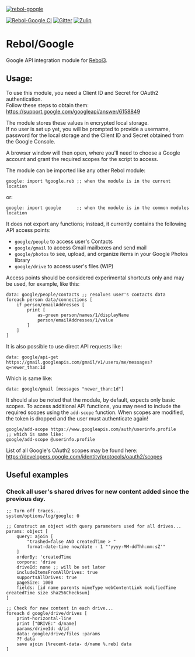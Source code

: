 [![rebol-google](https://github.com/user-attachments/assets/5710b178-0860-463f-8b8e-1693dffddc06)](https://github.com/Oldes/Rebol-Google)

[![Rebol-Google CI](https://github.com/Oldes/Rebol-Google/actions/workflows/main.yml/badge.svg)](https://github.com/Oldes/Rebol-Google/actions/workflows/main.yml)
[![Gitter](https://badges.gitter.im/rebol3/community.svg)](https://app.gitter.im/#/room/#Rebol3:gitter.im)
[![Zulip](https://img.shields.io/badge/zulip-join_chat-brightgreen.svg)](https://rebol.zulipchat.com/)

# Rebol/Google

Google API integration module for [Rebol3](https://github.com/Oldes/Rebol3).

## Usage:

To use this module, you need a Client ID and Secret for OAuth2 authentication.  
Follow these steps to obtain them: https://support.google.com/googleapi/answer/6158849

The module stores these values in encrypted local storage.  
If no user is set up yet, you will be prompted to provide a username, password for the local storage and the Client ID and Secret obtained from the Google Console.

A browser window will then open, where you'll need to choose a Google account and grant the required scopes for the script to access.

The module can be imported like any other Rebol module:
```rebol
google: import %google.reb ;; when the module is in the current location
```
or:
```rebol
google: import google      ;; when the module is in the common modules location
```

It does not export any functions; instead, it currently contains the following API access points:
* `google/people` to access user's Contacts
* `google/gmail` to access Gmail mailboxes and send mail
* `google/photos` to see, upload, and organize items in your Google Photos library
* `google/drive` to access user's files (WIP)

Access points should be considered experimental shortcuts only and may be used, for example, like this:
```rebol
data: google/people/contacts ;; resolves user's contacts data
foreach person data/connections [
    if person/emailAddresses [
        print [
            as-green person/names/1/displayName
            person/emailAddresses/1/value
        ]
    ]
]
```
It is also possible to use direct API requests like:
```rebol
data: google/api-get https://gmail.googleapis.com/gmail/v1/users/me/messages?q=newer_than:1d
```
Which is same like:
```rebol
data: google/gmail [messages "newer_than:1d"]
```

It should also be noted that the module, by default, expects only basic scopes. To access additional API functions, you may need to include the required scopes using the `add-scope` function. When scopes are modified, the token is dropped and the user must authenticate again!
```rebol
google/add-acope https://www.googleapis.com/auth/userinfo.profile
;; which is same like:
google/add-scope @userinfo.profile
```

List of all Google's OAuth2 scopes may be found here:
https://developers.google.com/identity/protocols/oauth2/scopes


## Useful examples

### Check all user's shared drives for new content added since the previous day.
```rebol
;; Turn off traces...
system/options/log/google: 0

;; Construct an object with query parameters used for all drives...
params: object [
    query: ajoin [
        "trashed=false AND createdTime > "
        format-date-time now/date - 1 "'yyyy-MM-ddThh:mm:sZ'"
    ]
    orderBy: 'createdTime
    corpora: 'drive
    driveId: none ;; will be set later
    includeItemsFromAllDrives: true
    supportsAllDrives: true
    pageSize: 1000
    fields: [id name parents mimeType webContentLink modifiedTime createdTime size sha256Checksum]
]

;; Check for new content in each drive...
foreach d google/drive/drives [
    print-horizontal-line
    print ["DRIVE:" d/name]
    params/driveId: d/id 
    data: google/drive/files :params
    ?? data
    save ajoin [%recent-data- d/name %.reb] data
]
```